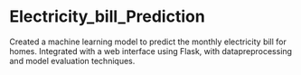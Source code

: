 # Electricity_bill_Prediction


Created a machine learning model to predict the monthly electricity bill for homes. Integrated
with a web interface using Flask, with datapreprocessing and model evaluation techniques.

